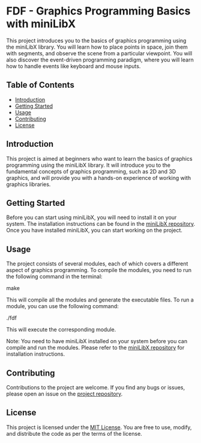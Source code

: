 # FDF - Graphics Programming Basics with miniLibX

This project introduces you to the basics of graphics programming using the miniLibX library. You will learn how to place points in space, join them with segments, and observe the scene from a particular viewpoint. You will also discover the event-driven programming paradigm, where you will learn how to handle events like keyboard and mouse inputs.

## Table of Contents

- [Introduction](#introduction)
- [Getting Started](#getting-started)
- [Usage](#usage)
- [Contributing](#contributing)
- [License](#license)

## Introduction

This project is aimed at beginners who want to learn the basics of graphics programming using the miniLibX library. It will introduce you to the fundamental concepts of graphics programming, such as 2D and 3D graphics, and will provide you with a hands-on experience of working with graphics libraries.

## Getting Started

Before you can start using miniLibX, you will need to install it on your system. The installation instructions can be found in the [miniLibX repository](https://github.com/42Paris/minilibx-linux). Once you have installed miniLibX, you can start working on the project.

## Usage

The project consists of several modules, each of which covers a different aspect of graphics programming. To compile the modules, you need to run the following command in the terminal:

make

This will compile all the modules and generate the executable files. To run a module, you can use the following command:

./fdf

This will execute the corresponding module.

Note: You need to have miniLibX installed on your system before you can compile and run the modules. Please refer to the [miniLibX repository](https://github.com/42Paris/minilibx-linux) for installation instructions.

## Contributing

Contributions to the project are welcome. If you find any bugs or issues, please open an issue on the [project repository](https://github.com/MarcelleBond/fdf).

## License

This project is licensed under the [MIT License](https://opensource.org/licenses/MIT). You are free to use, modify, and distribute the code as per the terms of the license.
